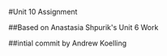 #Unit 10 Assignment

##Based on Anastasia Shpurik's Unit 6 Work

##intial commit by Andrew Koelling

